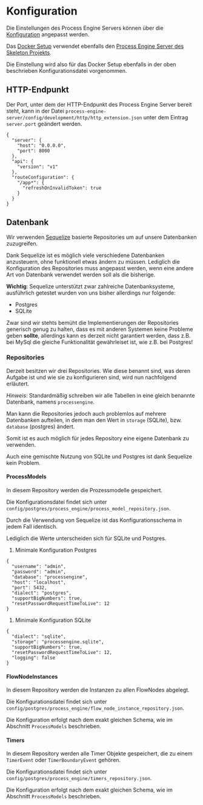 # Konfiguration

Die Einstellungen des Process Engine Servers können über die
[Konfiguration](./../konzepte/configuration.md) angepasst werden.

Das [Docker Setup](https://github.com/process-engine/skeleton/tree/develop/full-docker-image)
verwendet ebenfalls den [Process Engine Server des Skeleton Projekts](https://github.com/process-engine/skeleton/tree/develop/process-engine-server).

Die Einstellung wird also für das Docker Setup ebenfalls in der oben beschrieben
Konfigurationsdatei vorgenommen.

## HTTP-Endpunkt

Der Port, unter dem der HTTP-Endpunkt des Process Engine Server bereit steht,
kann in der Datei `process-engine-server/config/development/http/http_extension.json`
unter dem Eintrag `server.port` geändert werden.

```
{
  "server": {
    "host": "0.0.0.0",
    "port": 8000
  },
  "api": {
    "version": "v1"
  },
  "routeConfiguration": {
    "/app*": {
      "refreshOnInvalidToken": true
    }
  }
}
```

## Datenbank

Wir verwenden [Sequelize]() basierte Repositories um auf unsere Datenbanken
zuzugreifen.

Dank Sequelize ist es möglich viele verschiedene Datenbanken anzusteuern, ohne
funktionell etwas ändern zu müssen.
Lediglich die Konfiguration des Repositories muss angepasst werden, wenn eine
andere Art von Datenbank verwendet werden soll als die bisherige.

**Wichtig**:
Sequelize unterstützt zwar zahlreiche Datenbanksysteme, ausführlich getestet
wurden von uns bisher allerdings nur folgende:
- Postgres
- SQLite

Zwar sind wir stehts bemüht die Implementierungen der Repositories generisch
genug zu halten, dass es mit anderen Systemen keine Probleme geben **sollte**,
allerdings kann es derzeit nicht garantiert werden, dass z.B. bei MySql die
gleiche Funktionalität gewährleiset ist, wie z.B. bei Postgres!


### Repositories

Derzeit besitzen wir drei Repositories.
Wie diese benannt sind, was deren Aufgabe ist und wie sie zu konfigurieren sind,
wird nun nachfolgend erläutert.

*Hinweis*:
Standardmäßig schreiben wir alle Tabellen in eine gleich benannte Datenbank,
namens `processengine`.

Man kann die Repositories jedoch auch problemlos auf mehrere Datenbanken
aufteilen, in dem man den Wert in `storage` (SQLite),
bzw. `database` (postgres) ändert.

Somit ist es auch möglich für jedes Repository eine eigene Datenbank zu
verwenden.

Auch eine gemischte Nutzung von SQLite und Postgres ist dank Sequelize
kein Problem.

#### ProcessModels

In diesem Repository werden die Prozessmodelle gespeichert.

Die Konfigurationsdatei findet sich unter
`config/postgres/process_engine/process_model_repository.json`.

Durch die Verwendung von Sequelize ist das Konfigurationsschema in jedem Fall
identisch.

Lediglich die Werte unterscheiden sich für SQLite und Postgres.

1. Minimale Konfiguration Postgres

```
{
  "username": "admin",
  "password": "admin",
  "database": "processengine",
  "host": "localhost",
  "port": 5432,
  "dialect": "postgres",
  "supportBigNumbers": true,
  "resetPasswordRequestTimeToLive": 12
}
```

1. Minimale Konfiguration SQLite

```
{
  "dialect": "sqlite",
  "storage": "processengine.sqlite",
  "supportBigNumbers": true,
  "resetPasswordRequestTimeToLive": 12,
  "logging": false
}
```

#### FlowNodeInstances

In diesem Repository werden die Instanzen zu allen FlowNodes abgelegt.

Die Konfigurationsdatei findet sich unter
`config/postgres/process_engine/flow_node_instance_repository.json`.

Die Konfiguration erfolgt nach dem exakt gleichen Schema, wie im
Abschnitt `ProcessModels` beschrieben.

#### Timers

In diesem Repository werden alle Timer Objekte gespeichert, die zu einem
`TimerEvent` oder `TimerBoundaryEvent` gehören.

Die Konfigurationsdatei findet sich unter
`config/postgres/process_engine/timers_repository.json`.

Die Konfiguration erfolgt nach dem exakt gleichen Schema, wie im
Abschnitt `ProcessModels` beschrieben.

